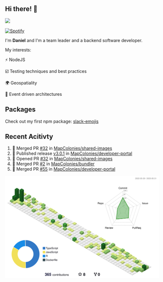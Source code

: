 ## Hi there! 👋

<p>
  <img src="https://github-readme-stats.vercel.app/api?username=syncush&theme=tokyonight">
</p>

[![Spotify](https://novatorem-rust.vercel.app/api/spotify)](https://open.spotify.com/user/syncush)

I'm **Daniel** and I'm a team leader and a backend software developer.

My interests:

⚡ NodeJS

☑️ Testing techniques and best practices

🌍 Geospatiality

🧠 Event driven architectures

## Packages
Check out my first npm package: [slack-emojis](https://www.npmjs.com/package/slack-emojis)

## Recent Acitivty
<!--START_SECTION:activity-->
1. 🎉 Merged PR [#32](https://github.com/MapColonies/shared-images/pull/32) in [MapColonies/shared-images](https://github.com/MapColonies/shared-images)
2. 🚀 Published release [v3.0.1](https://github.com/v3.0.1) in [MapColonies/developer-portal](https://github.com/MapColonies/developer-portal)
3. 💪 Opened PR [#32](https://github.com/MapColonies/shared-images/pull/32) in [MapColonies/shared-images](https://github.com/MapColonies/shared-images)
4. 🎉 Merged PR [#2](https://github.com/MapColonies/bundler/pull/2) in [MapColonies/bundler](https://github.com/MapColonies/bundler)
5. 🎉 Merged PR [#55](https://github.com/MapColonies/developer-portal/pull/55) in [MapColonies/developer-portal](https://github.com/MapColonies/developer-portal)
<!--END_SECTION:activity-->

![contrib](./profile-3d-contrib/profile-green-animate.svg)
